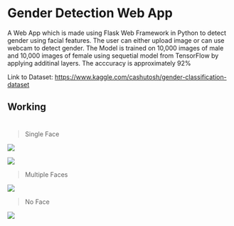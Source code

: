 # Gender Detection Web App
A Web App which is made using Flask Web Framework in Python to detect gender using facial features. 
The user can either upload image or can use webcam to detect gender. The Model is trained on 10,000 images of male and 10,000 images of female using sequetial model from TensorFlow by applying additinal layers. 
The acccuracy is approximately 92%

Link to Dataset: https://www.kaggle.com/cashutosh/gender-classification-dataset
## Working
#
> Single Face

![](https://thumbs.gfycat.com/IckyDefinitiveClingfish-size_restricted.gif)


![](https://thumbs.gfycat.com/RequiredDeafeningBat-size_restricted.gif)
> Multiple Faces

![](https://thumbs.gfycat.com/TiredPastBubblefish-size_restricted.gif)
> No Face

![](https://thumbs.gfycat.com/TalkativeFalseCockatiel-size_restricted.gif)
